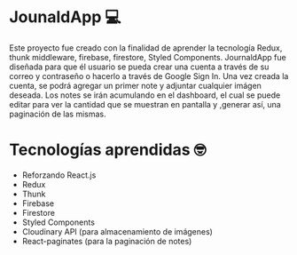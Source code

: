 # JounaldApp 💻

Este proyecto fue creado con la finalidad de aprender la tecnología Redux, thunk middleware, firebase, firestore, Styled Components. JournaldApp fue diseñada para que él usuario se pueda crear una cuenta a través de su correo y contraseño o hacerlo a través de Google Sign In. Una vez creada la cuenta, se podrá agregar un primer note y adjuntar cualquier imágen deseada. Los notes se irán acumulando en el dashboard, el cual se puede editar para ver la cantidad que se muestran en pantalla y ,generar así, una paginación de las mismas.

# Tecnologías aprendidas 🤓

- Reforzando React.js
- Redux
- Thunk
- Firebase
- Firestore
- Styled Components
- Cloudinary API (para almacenamiento de imágenes)
- React-paginates (para la paginación de notes)
